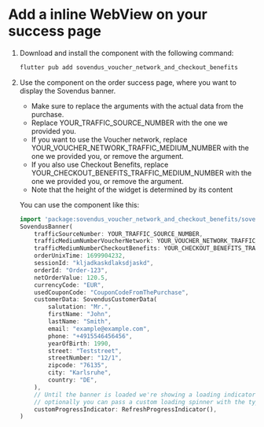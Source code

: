 # Add a inline WebView on your success page

1. Download and install the component with the following command:

   ```bash
   flutter pub add sovendus_voucher_network_and_checkout_benefits
   ```

2. Use the component on the order success page, where you want to display the Sovendus banner.

   - Make sure to replace the arguments with the actual data from the purchase.
   - Replace YOUR_TRAFFIC_SOURCE_NUMBER with the one we provided you.
   - If you want to use the Voucher network, replace YOUR_VOUCHER_NETWORK_TRAFFIC_MEDIUM_NUMBER with the one we provided you, or remove the argument.
   - If you also use Checkout Benefits, replace YOUR_CHECKOUT_BENEFITS_TRAFFIC_MEDIUM_NUMBER with the one we provided you, or remove the argument.
   - Note that the height of the widget is determined by its content

   You can use the component like this:
   
   ```dart
   import 'package:sovendus_voucher_network_and_checkout_benefits/sovendus_voucher_network_and_checkout_benefits.dart';
   SovendusBanner(
       trafficSourceNumber: YOUR_TRAFFIC_SOURCE_NUMBER,
       trafficMediumNumberVoucherNetwork: YOUR_VOUCHER_NETWORK_TRAFFIC_MEDIUM_NUMBER,
       trafficMediumNumberCheckoutBenefits: YOUR_CHECKOUT_BENEFITS_TRAFFIC_MEDIUM_NUMBER,
       orderUnixTime: 1699904232,
       sessionId: "kljadkaskdlaksdjaskd",
       orderId: "Order-123",
       netOrderValue: 120.5,
       currencyCode: "EUR",
       usedCouponCode: "CouponCodeFromThePurchase",
       customerData: SovendusCustomerData(
           salutation: "Mr.",
           firstName: "John",
           lastName: "Smith",
           email: "example@example.com",
           phone: "+4915546456456",
           yearOfBirth: 1990,
           street: "Teststreet",
           streetNumber: "12/1",
           zipcode: "76135",
           city: "Karlsruhe",
           country: "DE",
       ),
       // Until the banner is loaded we're showing a loading indicator,
       // optionally you can pass a custom loading spinner with the type Widget
       customProgressIndicator: RefreshProgressIndicator(),
   )
   ```
